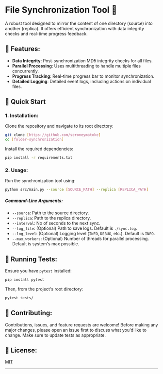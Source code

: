 # File Synchronization Tool 📂

A robust tool designed to mirror the content of one directory (source) into another (replica). It offers efficient synchronization with data integrity checks and real-time progress feedback.

## 🌟 Features:

- **Data Integrity**: Post-synchronization MD5 integrity checks for all files.
- **Parallel Processing**: Uses multithreading to handle multiple files concurrently.
- **Progress Tracking**: Real-time progress bar to monitor synchronization.
- **Detailed Logging**: Detailed event logs, including actions on individual files.

## 🚀 Quick Start

### 1. Installation:

Clone the repository and navigate to its root directory:

```bash
git clone [https://github.com/seroneymatoke]
cd [folder-synchronization]
```

Install the required dependencies:

```bash
pip install -r requirements.txt
```

### 2. Usage:

Run the synchronization tool using:

```bash
python src/main.py --source [SOURCE_PATH] --replica [REPLICA_PATH]
```

##### Command-Line Arguments:

- `--source`: Path to the source directory.
- `--replica`: Path to the replica directory.
- `--interval`: No of seconds to the next sync.
- `--log_file`: (Optional) Path to save logs. Default is `./sync.log`.
- `--log_level`: (Optional) Logging level (`INFO`, `DEBUG`, etc.). Default is `INFO`.
- `--max_workers`: (Optional) Number of threads for parallel processing. Default is system's max possible.

## 🔧 Running Tests:

Ensure you have `pytest` installed:

```bash
pip install pytest
```

Then, from the project's root directory:

```bash
pytest tests/
```

## 📝 Contributing:

Contributions, issues, and feature requests are welcome! Before making any major changes, please open an issue first to discuss what you'd like to change. Make sure to update tests as appropriate.

## 📜 License:

[MIT](https://choosealicense.com/licenses/mit/)

---